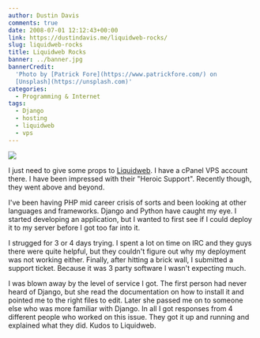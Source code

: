 ```yaml
---
author: Dustin Davis
comments: true
date: 2008-07-01 12:12:43+00:00
link: https://dustindavis.me/liquidweb-rocks/
slug: liquidweb-rocks
title: Liquidweb Rocks
banner: ../banner.jpg
bannerCredit:
  'Photo by [Patrick Fore](https://www.patrickfore.com/) on
  [Unsplash](https://unsplash.com)'
categories:
  - Programming & Internet
tags:
  - Django
  - hosting
  - liquidweb
  - vps
---
```


[![](http://rgfx.liquidweb.com/banners/heroic125x125.gif)](http://www.liquidweb.com/?RID=redseam)

I just need to give some props to
[Liquidweb](http://www.liquidweb.com/?RID=redseam). I have a cPanel VPS account
there. I have been impressed with their "Heroic Support". Recently though, they
went above and beyond.

I've been having PHP mid career crisis of sorts and been looking at other
languages and frameworks. Django and Python have caught my eye. I started
developing an application, but I wanted to first see if I could deploy it to my
server before I got too far into it.

I strugged for 3 or 4 days trying. I spent a lot on time on IRC and they guys
there were quite helpful, but they couldn't figure out why my deployment was not
working either. Finally, after hitting a brick wall, I submitted a support
ticket. Because it was 3 party software I wasn't expecting much.

I was blown away by the level of service I got. The first person had never heard
of Django, but she read the documentation on how to install it and pointed me to
the right files to edit. Later she passed me on to someone else who was more
familiar with Django. In all I got responses from 4 different people who worked
on this issue. They got it up and running and explained what they did. Kudos to
Liquidweb.
